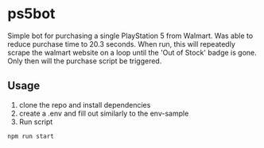 # ps5bot

Simple bot for purchasing a single PlayStation 5 from Walmart. Was able to reduce purchase time to 20.3 seconds. When run, this will repeatedly scrape the walmart website on a loop until the 'Out of Stock' badge is gone. Only then will the purchase script be triggered.

## Usage

1. clone the repo and install dependencies
2. create a .env and fill out similarly to the env-sample
3. Run script

`npm run start`
